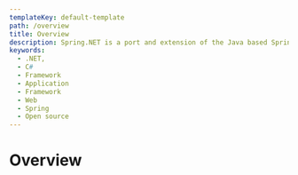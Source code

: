 ```yaml
---
templateKey: default-template
path: /overview
title: Overview
description: Spring.NET is a port and extension of the Java based Spring Framework for .NET.
keywords:
  - .NET,
  - C#
  - Framework
  - Application
  - Framework
  - Web
  - Spring
  - Open source
---
```


# Overview